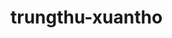 ﻿# trungthu-xuantho
<!doctype html>
<html lang="en">

<head>
    <meta charset="utf-8" />
    <meta name="viewport" content="width=device-width,initial-scale=1" />
    <title>Trung Thu</title>
    <style>
        :root {
            --accent: #ff7f50;
            --accent-2: #ff5722;
        }

        html,
        body {
            height: 100%;
            margin: 0;
            font-family: Inter, "Segoe UI", system-ui, sans-serif;
            background: #060614;
        }

        .stage {
            position: relative;
            min-height: 100vh;
            overflow: hidden;
        }

        canvas#starfield {
            display: block;
            width: 100%;
            height: 100%;
        }

        .moon {
            position: fixed;
            top: 40px;
            right: 60px;
            width: 120px;
            height: 120px;
            background: radial-gradient(circle at 30% 30%, #fff 0%, #f0f0f0 45%, #dcdcdc 100%);
            border-radius: 50%;
            box-shadow:
                0 0 30px rgba(255, 255, 210, 0.8),
                0 0 60px rgba(255, 240, 200, 0.5);
            pointer-events: none;
            z-index: 2;
        }

        #lantern-container {
            position: fixed;
            bottom: 0;
            left: 0;
            width: 100%;
            height: 100%;
            pointer-events: none;
            overflow: hidden;
            z-index: 10;
        }

        .lantern {
            position: absolute;
            pointer-events: auto;
            width: 40px;
            user-select: none;
        }

        @keyframes swing {
            0% {
                transform: rotate(-5deg);
            }

            50% {
                transform: rotate(5deg);
            }

            100% {
                transform: rotate(-5deg);
            }
        }

        .swing {
            animation: swing 2s ease-in-out infinite;
        }

        #wish-popup {
            position: fixed;
            top: 50%;
            left: 50%;
            transform: translate(-50%, -50%);
            background: rgba(255, 255, 255, 0.96);
            color: var(--accent-2);
            font-family: Inter, "Segoe UI", system-ui, sans-serif;
            padding: 28px 20px;
            border-radius: 12px;
            font-size: 1.05rem;
            font-weight: 700;
            display: none;
            z-index: 9999;
            box-shadow: 0 6px 30px rgba(0, 0, 0, 0.35);
            text-align: center;
            max-width: 90%;
            box-sizing: border-box;
        }

        #hint {
            position: fixed;
            bottom: 8vh;
            left: 50%;
            transform: translateX(-50%);
            padding: 8px 14px;
            background: linear-gradient(90deg, rgba(255, 127, 80, 0.95), rgba(255, 87, 34, 0.95));
            color: white;
            border-radius: 999px;
            font-weight: 600;
            z-index: 9998;
            box-shadow: 0 6px 18px rgba(0, 0, 0, 0.25);
            opacity: 0;
            transition: opacity .35s ease;
            pointer-events: none;
            white-space: pre-line;
        }

        .controls {
            position: fixed;
            left: 18px;
            top: 18px;
            z-index: 10;
            color: #fff;
            font-size: 14px;
            background: rgba(0, 0, 0, 0.2);
            padding: 8px 12px;
            border-radius: 10px;
        }

        .music-toggle {
            cursor: pointer;
            margin-left: 10px;
            color: #fff;
            opacity: 0.95;
        }

        @media (max-width:600px) {
            .moon {
                top: 14px;
                right: 14px;
                width: 70px;
                height: 70px;
                box-shadow: 0 0 12px rgba(255, 240, 200, 0.6);
            }

            #wish-popup {
                font-size: 0.95rem;
                padding: 16px 12px;
            }

            #hint {
                font-size: 0.9rem;
                bottom: 12vh;
            }
        }
    </style>
</head>

<body>
    <div class="stage">
        <canvas id="starfield"></canvas>

        <div class="moon" aria-hidden="true"></div>

        <div id="lantern-container"></div>

        <div id="wish-popup" role="dialog" aria-live="polite"></div>

        <div id="hint">Chạm màn hình để mở nhạc và thả đèn ✨</div>

        <div class="controls">
            <span class="music-toggle" id="musicToggle"></span>
        </div>
    </div>

    <audio id="bg-music" loop>
        <!-- Thay file nhạc ở đây -->
        <source src="âm thanh/nhac.mp3" type="audio/mp3">
    </audio>

    <script>
        const canvas = document.getElementById('starfield');
        const ctx = canvas.getContext('2d');
        let w, h, stars = [], meteors = [];
        function resizeCanvas() {
            w = canvas.width = innerWidth;
            h = canvas.height = innerHeight;
            stars = [];
            const count = Math.round((w * h) / 2200);
            for (let i = 0; i < count; i++) {
                stars.push({
                    x: Math.random() * w,
                    y: Math.random() * h,
                    r: Math.random() * 0.9 + 0.1,
                    a: Math.random() * 0.8 + 0.2,
                    t: Math.random() * 0.02 + 0.002
                });
            }
        }
        function drawStars() {
            ctx.clearRect(0, 0, w, h);
            for (const s of stars) {
                s.a += (Math.random() > 0.5 ? 1 : -1) * s.t;
                s.a = Math.max(0.05, Math.min(1, s.a));
                ctx.beginPath();
                ctx.globalAlpha = s.a;
                ctx.fillStyle = '#fff';
                ctx.arc(s.x, s.y, s.r, 0, Math.PI * 2);
                ctx.fill();
            }
            ctx.globalAlpha = 1;
        }
        function createMeteor() {
            const startX = Math.random() * w;
            const startY = Math.random() * (h / 3);
            const speed = Math.random() * 10 + 6;
            meteors.push({
                x: startX, y: startY, vx: speed + 6, vy: speed / 2, len: Math.random() * 120 + 100, a: 1
            });
        }
        function drawMeteors() {
            for (let i = meteors.length - 1; i >= 0; i--) {
                const m = meteors[i];
                const x2 = m.x - m.len;
                const y2 = m.y - m.len / 2;
                const g = ctx.createLinearGradient(m.x, m.y, x2, y2);
                g.addColorStop(0, `rgba(255,255,255,${m.a})`);
                g.addColorStop(1, 'rgba(255,255,255,0)');
                ctx.strokeStyle = g;
                ctx.lineWidth = 2;
                ctx.beginPath();
                ctx.moveTo(m.x, m.y);
                ctx.lineTo(x2, y2);
                ctx.stroke();
                m.x += m.vx; m.y += m.vy; m.a -= 0.02;
                if (m.a <= 0 || m.x > w + 200 || m.y > h + 200) meteors.splice(i, 1);
            }
            ctx.strokeStyle = '#fff'; ctx.lineWidth = 1;
        }
        function loop() {
            drawStars();
            drawMeteors();
            if (Math.random() < 0.01) createMeteor();
            requestAnimationFrame(loop);
        }
        window.addEventListener('resize', resizeCanvas);
        resizeCanvas();
        loop();

        const lanternContainer = document.getElementById('lantern-container');
      

        //Thay lời chúc ở đây
    // Danh sách lời chúc + ảnh minh họa
// Danh sách lời chúc + ảnh minh họa
const wishes = [
    {
        text: "anh chúc mọi điều tốt đẹp nhất đến với em  💖",
        img: "img/1.jpg"
    },
    {
        text: " Chúc em  Trung Thu rạng ngời niềm vui🌕🤝",
        img: "img/2.jpg"
    },
    {
        text: "chúc em một mùa trung thu vui vẻ💞",
        img: "img/3.jpg"
    },
    {
        text: "Trăng rằm sáng tỏ, chúc  em luôn vui vẻ, khoẻ mạnh, bình an.  🎑",
        img: "img/4.jpg"
    },
      {
        text: "Dưới trăng sáng tỏ, chúc em cười hoài, không biết buồn chi. ",
        img: "img/5.jpg"
    }
    ,
      {
        text: "Bánh nướng, trà thơm, chúc cuộc sống ngọt như mơ ",
        img: "img/6.jpg"
    }
    ,
      {
        text: "buồn phiền qua đi nhá ",
        img: "img/7.jpg"
    }
 
];

let lanternClickable = true;

function createLantern() {
    const lantern = document.createElement("img");
    // Thay ảnh đèn lồng ở đây
    lantern.src = "https://github.com/Panbap/Trungthu/blob/main/den.png?raw=true";
    lantern.className = "lantern swing";

    const layer = Math.floor(Math.random() * 3) + 1;
    let size = 40, duration = 10000, opacity = 0.8;

    if (layer === 1) {
        size = 20 + Math.random() * 20;
        duration = 14000 + Math.random() * 5000;
        opacity = 0.5;
    } else if (layer === 2) {
        size = 30 + Math.random() * 30;
        duration = 12000 + Math.random() * 4000;
        opacity = 0.7;
    } else {
        size = 40 + Math.random() * 40;
        duration = 10000 + Math.random() * 3000;
        opacity = 0.95;
    }

    lantern.style.width = size + "px";
    lantern.style.left = Math.random() * 90 + "vw";
    lantern.style.bottom = "0px";
    lantern.style.opacity = opacity;

    lanternContainer.appendChild(lantern);

    const drift = Math.random() * 140 - 70;
    const up = 120 + Math.random() * 40;
    lantern.animate(
        [
            { transform: "translate(0,0)", opacity: opacity },
            { transform: `translate(${drift}px, -${up}vh)`, opacity: 0 }
        ],
        { duration: duration, easing: "linear", fill: "forwards" }
    );

    setTimeout(() => lantern.remove(), duration);

    // Khi bấm vào đèn lồng
    lantern.addEventListener("click", (e) => {
        e.stopPropagation();
        const wishPopup = document.getElementById("wish-popup");
        const randomWish = wishes[Math.floor(Math.random() * wishes.length)];

        // Hiển thị popup có ảnh + chữ
        wishPopup.innerHTML = `
            <img src="${randomWish.img}" 
                 alt="wish image" 
                 style="width:140px;
                        height:auto;
                        margin-bottom:12px;
                        border-radius:10px;
                        box-shadow:0 0 8px rgba(0,0,0,0.25);">
            <div>${randomWish.text}</div>
        `;
        wishPopup.style.display = "block";
    });
}

// Tạo đèn liên tục
setInterval(createLantern, 500);



        setInterval(createLantern, 500);

        const bg = document.getElementById('bg-music');
        const musicToggle = document.getElementById('musicToggle');
        let musicStarted = false;
        function startMusic() {
            if (musicStarted) return;
            if (!bg) return;
            bg.volume = 0.0;
            bg.play().then(() => {
                let v = 0;
                const i = setInterval(() => {
                    v += 0.05;
                    if (v >= 0.9) { v = 0.9; clearInterval(i); }
                    bg.volume = v;
                }, 120);
                musicStarted = true;
                musicToggle.textContent = '🔊';
                const hint = document.getElementById('hint');
                hint.style.opacity = '1';
                setTimeout(() => hint.style.opacity = '0', 3500);
            }).catch(() => { });
        }

        musicToggle.addEventListener('click', (e) => {
            e.stopPropagation();
            if (!musicStarted) { startMusic(); return; }
            if (bg.paused) { bg.play(); musicToggle.textContent = '🔊'; }
            else { bg.pause(); musicToggle.textContent = '🔈'; }
        });

        document.addEventListener('pointerdown', function onceStart() {
            startMusic();
            document.removeEventListener('pointerdown', onceStart);
        });

        document.addEventListener('click', (e) => {
            const pop = document.getElementById('wish-popup');
            if (pop && pop.style.display === 'block') {
                pop.style.display = 'none';
            }
        });

        for (let i = 0; i < 4; i++) { setTimeout(createLantern, i * 600); }

    </script>
    <script>




